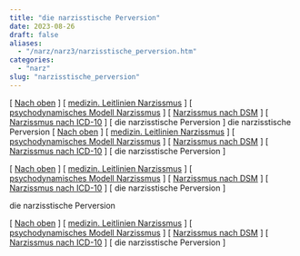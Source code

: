 ```yaml
---
title: "die narzisstische Perversion"
date: 2023-08-26
draft: false
aliases:
  - "/narz/narz3/narzisstische_perversion.htm"
categories:
  - "narz"
slug: "narzisstische_perversion"
---
```


[ [Nach oben](../narzissmus/narz_1.htm) ] [ [medizin. Leitlinien Narzissmus](../AWMF-Narzissmus.pdf) ] [ [psychodynamisches Modell Narzissmus](../narzissmus/psychodynamisches_modell-narzissmus.htm) ] [ [Narzissmus nach DSM](../narz2/narzistische_persoenlichkeitsstoer_dmsr.html) ] [ [Narzissmus nach ICD-10](../narz1/narz_f60_4.html) ] [ die narzisstische Perversion ] die narzisstische Perversion [ [Nach oben](../narzissmus/narz_1.htm) ] [ [medizin. Leitlinien Narzissmus](../AWMF-Narzissmus.pdf) ] [ [psychodynamisches Modell Narzissmus](../narzissmus/psychodynamisches_modell-narzissmus.htm) ] [ [Narzissmus nach DSM](../narz2/narzistische_persoenlichkeitsstoer_dmsr.html) ] [ [Narzissmus nach ICD-10](../narz1/narz_f60_4.html) ] [ die narzisstische Perversion ]

[ [Nach oben](../narzissmus/narz_1.htm) ] [ [medizin. Leitlinien Narzissmus](../AWMF-Narzissmus.pdf) ] [ [psychodynamisches Modell Narzissmus](../narzissmus/psychodynamisches_modell-narzissmus.htm) ] [ [Narzissmus nach DSM](../narz2/narzistische_persoenlichkeitsstoer_dmsr.html) ] [ [Narzissmus nach ICD-10](../narz1/narz_f60_4.html) ] [ die narzisstische Perversion ]

die narzisstische Perversion

[ [Nach oben](../narzissmus/narz_1.htm) ] [ [medizin. Leitlinien Narzissmus](../AWMF-Narzissmus.pdf) ] [ [psychodynamisches Modell Narzissmus](../narzissmus/psychodynamisches_modell-narzissmus.htm) ] [ [Narzissmus nach DSM](../narz2/narzistische_persoenlichkeitsstoer_dmsr.html) ] [ [Narzissmus nach ICD-10](../narz1/narz_f60_4.html) ] [ die narzisstische Perversion ]